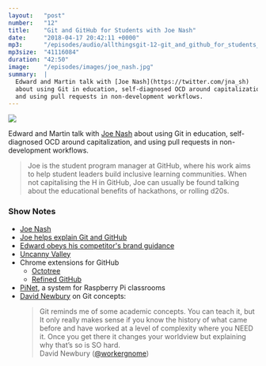 ```yaml
---
layout:   "post"
number:   "12"
title:    "Git and GitHub for Students with Joe Nash"
date:     "2018-04-17 20:42:11 +0000"
mp3:      "/episodes/audio/allthingsgit-12-git_and_github_for_students_with_joe_nash.mp3"
mp3size:  "41116084"
duration: "42:50"
image:    "/episodes/images/joe_nash.jpg"
summary:  |
  Edward and Martin talk with [Joe Nash](https://twitter.com/jna_sh)
  about using Git in education, self-diagnosed OCD around capitalization,
  and using pull requests in non-development workflows.
---
```


<div id="profile">
    <img src="images/joe_nash.jpg" class="profile_photo">
</div>

Edward and Martin talk with [Joe Nash](https://twitter.com/jna_sh)
about using Git in education, self-diagnosed OCD around capitalization,
and using pull requests in non-development workflows.

> Joe is the student program manager at GitHub, where his work aims to
> help student leaders build inclusive learning communities. When not
> capitalising the H in GitHub, Joe can usually be found talking about
> the educational benefits of hackathons, or rolling d20s. 

### Show Notes

* [Joe Nash](https://twitter.com/jna_sh)
* [Joe helps explain Git and GitHub](https://twitter.com/AaronGenest/status/984780566393339904)
* [Edward obeys his competitor's brand
   guidance](https://github.com/MicrosoftDocs/azure-docs/pull/1104)
* [Uncanny Valley](https://en.wikipedia.org/wiki/Uncanny_valley)
* Chrome extensions for GitHub
  * [Octotree](https://chrome.google.com/webstore/detail/octotree/bkhaagjahfmjljalopjnoealnfndnagc)
  * [Refined GitHub](https://chrome.google.com/webstore/detail/refined-github/hlepfoohegkhhmjieoechaddaejaokhf)
* [PiNet](http://pinet.org.uk/), a system for Raspberry Pi classrooms
* [David Newbury](https://twitter.com/workergnome/status/984216505045757952) on Git concepts:
  > Git reminds me of some academic concepts. You can teach it, but It only really makes sense if you know the history of what came before and have worked at a level of complexity where you NEED it. Once you get there it changes your worldview but explaining why that’s so is SO hard.   
   > David Newbury ([@workergnome](https://twitter.com/workergnome/status/984216505045757952))

